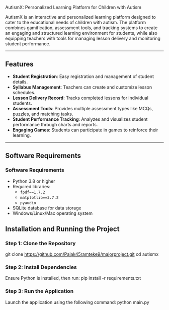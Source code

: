  AutismX: Personalized Learning Platform for Children with Autism

AutismX is an interactive and personalized learning platform designed to cater to the educational needs of children with autism. The platform combines gamification, assessment tools, and tracking systems to create an engaging and structured learning environment for students, while also equipping teachers with tools for managing lesson delivery and monitoring student performance.

---

## Features

- **Student Registration**: Easy registration and management of student details.
- **Syllabus Management**: Teachers can create and customize lesson schedules.
- **Lesson Delivery Record**: Tracks completed lessons for individual students.
- **Assessment Tools**: Provides multiple assessment types like MCQs, puzzles, and matching tasks.
- **Student Performance Tracking**: Analyzes and visualizes student performance through charts and reports.
- **Engaging Games**: Students can participate in games to reinforce their learning.

---

## Software Requirements

### Software Requirements
- Python 3.8 or higher
- Required libraries: 
  - `fpdf==1.7.2`
  - `matplotlib==3.7.2`
  - `pyaudio`
- SQLite database for data storage
- Windows/Linux/Mac operating system


## Installation and Running the Project

### Step 1: Clone the Repository
git clone https://github.com/Palak45ramteke9/majorproject.git
cd autismx

### Step 2: Install Dependencies
Ensure Python is installed, then run:
pip install -r requirements.txt


### Step 3: Run the Application
Launch the application using the following command:
python main.py

